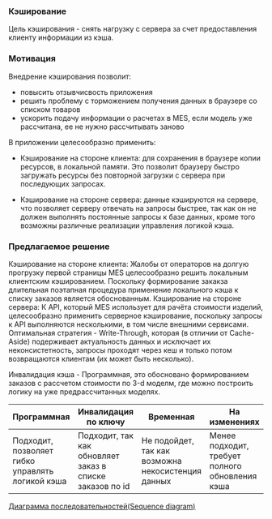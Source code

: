### Кэширование

Цель кэширования - снять нагрузку с сервера за счет предоставления клиенту информации из кэша. 

### Мотивация

Внедрение кэширования позволит:

* повысить отзывчисвость приложения
* решить проблему с торможением получения данных в браузере со списком товаров
* ускорить подачу информации о расчетах в MES, если модель уже рассчитана, ее не нужно рассчитывать заново

В приложении целесообразно применить:

* Кэширование на стороне клиента: для сохранения в браузере копии ресурсов, в локальной памяти. Это позволит браузеру быстро загружать ресурсы без повторной загрузки с сервера при последующих запросах.

* Кэширование на стороне сервера: данные кэшируются на сервере, что позволяет серверу отвечать на запросы быстрее, так как он не должен выполнять постоянные  запросы к базе данных, кроме того возможны различные реализации управления логикой кэша.


### Предлагаемое решение

Кэширование на стороне клиента:
Жалобы от операторов на долгую прогрузку первой страницы MES целесообразно решить локальным клиентским кэшированием. Поскольку формирование закакза длительная поэтапная процедура применение локального кэша к списку заказов является обоснованным. 
Кэширование на стороне сервера:
К API, который MES использует для рачёта стоимости изделий, целесообразно применить серверное кэширование, поскольку запросы к API выполняются несколькими, в том числе внешними сервисами.
Оптимальная стратегия - Write-Through, которая (в отличии от Cache-Aside)  подерживает актуальность данных и исключает их неконсистетность, запросы проходят через кеш и только потом возвращаются клиентам (их может быть несколько).

Инвалидация кэша - Программная, это обосновано формированием заказов с рассчетом стоимости по 3-d моделм, где можно построить логику на уже предрассчитанных моделях.

| Программная | Инвалидация по ключу | Временная | На изменениях | 
| --- | --- | --- | --- | 
| Подходит, позволяет гибко управлять логикой кэша  | Подходит, так как обновляет заказ в списке заказов по id | Не подойдет, так как возможна некосистенция данных | Менее подходит, требует полного обновления кэша| | 


[Диаграмма последовательностей(Sequence diagram)](https://drive.google.com/file/d/1-4Wvys-Kc9uYj8vL0KRDIX1j40KxGTqm/view?usp=sharing)
